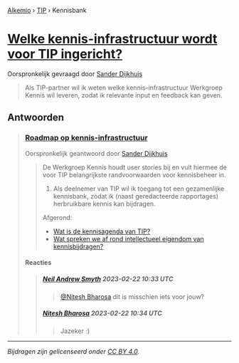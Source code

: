 [Alkemio](https://welcome.alkem.io/) › [TIP](https://alkem.io/tip/dashboard) › Kennisbank
# [Welke kennis-infrastructuur wordt voor TIP ingericht?](https://alkem.io/tip/collaboration/welkekennis-infrast-7437)
Oorspronkelijk gevraagd door [Sander Dijkhuis](https://alkem.io/user/sander-dijkhuis-3912)
>Als TIP-partner wil ik weten welke kennis-infrastructuur Werkgroep Kennis wil leveren, zodat ik relevante input en feedback kan geven.
## Antwoorden
>### [Roadmap op kennis-infrastructuur](https://alkem.io/tip/collaboration/welkekennis-infrast-7437/posts/roadmapopkennis-in-7750)
>Oorspronkelijk geantwoord door [Sander Dijkhuis](https://alkem.io/tip/collaboration/welkekennis-infrast-7437/posts/roadmapopkennis-in-7750)
>>De Werkgroep Kennis houdt user stories bij en vult hiermee de voor TIP belangrijkste randvoorwaarden voor kennisbeheer in.
>>
>>1.  Als deelnemer van TIP wil ik toegang tot een gezamenlijke kennisbank, zodat ik (naast geredacteerde rapportages) herbruikbare kennis kan bijdragen.
>>
>>Afgerond:
>>
>>*   [Wat is de kennisagenda van TIP?](https://alkem.io/tip/contribute/callouts/watisdekennisagen-9941)
>>*   [Wat spreken we af rond intellectueel eigendom van kennisbijdragen?](https://alkem.io/tip/contribute/callouts/watsprekenweafro-7445)
>#### Reacties
>>##### [Neil  Andrew Smyth](https://alkem.io/user/neil-smyth-admin) 2023-02-22 10:33 UTC
>>>[@Nitesh Bharosa](https://alkem.io/user/nitesh-bharosa-5829) dit is misschien iets voor jouw?
>>##### [Nitesh Bharosa](https://alkem.io/user/nitesh-bharosa-5829) 2023-02-22 10:34 UTC
>>>Jazeker :)
* * *
_Bijdragen zijn gelicenseerd onder [CC BY 4.0](https://creativecommons.org/licenses/by/4.0/deed.nl)._
